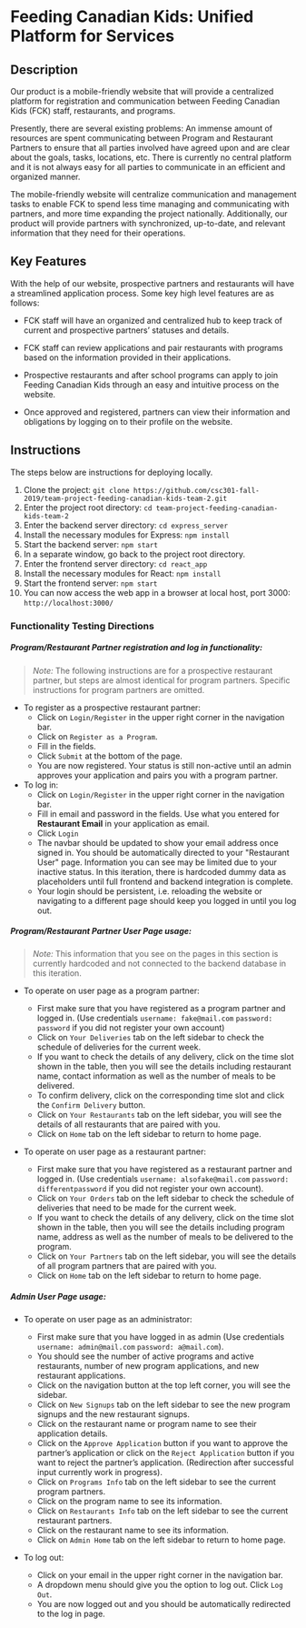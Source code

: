 # Feeding Canadian Kids: Unified Platform for Services
## Description 
Our product is a mobile-friendly website that will provide a centralized platform for registration and communication between Feeding Canadian Kids (FCK) staff, restaurants, and programs.

Presently, there are several existing problems: An immense amount of resources are spent communicating between Program and Restaurant Partners to ensure that all parties involved have agreed upon and are clear about the goals, tasks, locations, etc. There is currently no central platform and it is not always easy for all parties to communicate in an efficient and organized manner.

The mobile-friendly website will centralize communication and management tasks to enable FCK to spend less time managing and communicating with partners, and more time expanding the project nationally. Additionally, our product will provide partners with synchronized, up-to-date, and relevant information that they need for their operations.


## Key Features
With the help of our website, prospective partners and restaurants will have a streamlined application process. Some key high level features are as follows:

- FCK staff will have an organized and centralized hub to keep track of current and prospective partners’ statuses and details.

- FCK staff can review applications and pair restaurants with programs based on the information provided in their applications.

- Prospective restaurants and after school programs can apply to join Feeding Canadian Kids through an easy and intuitive process on the website. 

- Once approved and registered, partners can view their information and obligations by logging on to their profile on the website.


## Instructions
The steps below are instructions for deploying locally.
 
 1. Clone the project:
```git clone https://github.com/csc301-fall-2019/team-project-feeding-canadian-kids-team-2.git```
2. Enter the project root directory:
```cd team-project-feeding-canadian-kids-team-2```
3. Enter the backend server directory:
```cd express_server```
4. Install the necessary modules for Express:
```npm install```
5. Start the backend server:
```npm start```
6. In a separate window, go back to the project root directory.
7. Enter the frontend server directory:
```cd react_app```
8. Install the necessary modules for React:
```npm install```
9. Start the frontend server:
```npm start```
10. You can now access the web app in a browser at local host, port 3000:
```http://localhost:3000/```

### Functionality Testing Directions
##### Program/Restaurant Partner registration and log in functionality:
> _Note:_ The following instructions are for a prospective restaurant partner, but steps are almost identical for program partners. Specific instructions for program partners are omitted. 
+ To register as a prospective restaurant partner:
	+ Click on ``Login/Register`` in the upper right corner in the navigation bar.
	+ Click on ``Register as a Program``.
	+ Fill in the fields.
	+ Click ``Submit`` at the bottom of the page.
	+ You are now registered. Your status is still non-active until an admin approves your application and pairs you with a program partner. 
+ To log in:
	+ Click on ``Login/Register`` in the upper right corner in the navigation bar.
	+ Fill in email and password in the fields. Use what you entered for **Restaurant Email** in your application as email.
	+ Click ``Login``
	+ The navbar should be updated to show your email address once signed in. You should be automatically directed to your "Restaurant User" page. Information you can see may be limited due to your inactive status. In this iteration, there is hardcoded dummy data as placeholders until full frontend and backend integration is complete. 
	+ Your login should be persistent, i.e. reloading the website or navigating to a different page should keep you logged in until you log out.

##### Program/Restaurant Partner User Page usage:
> _Note:_ This information that you see on the pages in this section is currently hardcoded and not connected to the backend database in this iteration.

+ To operate on user page as a program partner:
	+ First make sure that you have registered as a program partner and logged in. (Use credentials ```username: fake@mail.com``` ```password: password``` if you did not register your own account)
	+ Click on ``Your Deliveries`` tab on the left sidebar to check the schedule of deliveries for the current week.
	+ If you want to check the details of any delivery, click on the time slot shown in the table, then you will see the details including restaurant name, contact information as well as the number of meals to be delivered.
	+ To confirm delivery, click on the corresponding time slot and click the ``Confirm Delivery`` button.
	+ Click on ``Your Restaurants`` tab on the left sidebar, you will see the details of all restaurants that are paired with you.
	+ Click on ``Home`` tab on the left sidebar to return to home page.

+ To operate on user page as a restaurant partner:
	+ First make sure that you have registered as a restaurant partner and logged in. (Use credentials ```username: alsofake@mail.com``` ```password: differentpassword``` if you did not register your own account).
	+ Click on ``Your Orders`` tab on the left sidebar to check the schedule of deliveries that need to be made for the current week.
	+ If you want to check the details of any delivery, click on the time slot shown in the table, then you will see the details including program name,  address as well as the number of meals to be delivered to the program.
	+ Click on ``Your Partners`` tab on the left sidebar, you will see the details of all program partners that are paired with you.
	+ Click on ``Home`` tab on the left sidebar to return to home page.

##### Admin User Page usage:
+ To operate on user page as an administrator:
	+ First make sure that you have logged in as admin (Use credentials ```username: admin@mail.com``` ```password: a@mail.com```).
	+ You should see the number of active programs and active restaurants, number of new program applications, and new restaurant applications.
	+ Click on the navigation button at the top left corner, you will see the sidebar.
	+ Click on ``New Signups`` tab on the left sidebar to see the new program signups and the new restaurant signups.
	+ Click on the restaurant name or program name to see their application details.
	+ Click on the ``Approve Application`` button if you want to approve the partner’s application or click on the ``Reject Application`` button if you want to reject the partner’s application. (Redirection after successful input currently work in progress).
	+ Click on ``Programs Info`` tab on the left sidebar to see the current program partners.
	+ Click on the program name to see its information.
	+ Click on ``Restaurants Info`` tab on the left sidebar to see the current restaurant partners.
	+ Click on the restaurant name to see its information.
	+ Click on ``Admin Home`` tab on the left sidebar to return to home page.

+ To log out:
	+ Click on your email in the upper right corner in the navigation bar.
	+ A dropdown menu should give you the option to log out. Click ``Log Out``.
	+ You are now logged out and you should be automatically redirected to the log in page. 

